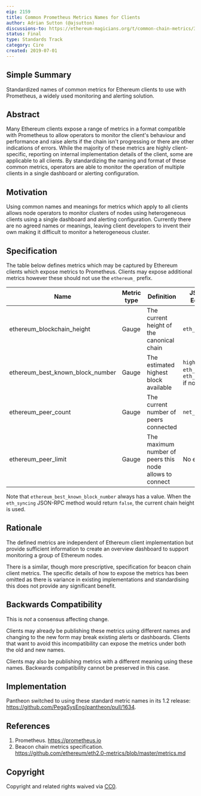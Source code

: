 ```yaml
---
eip: 2159
title: Common Prometheus Metrics Names for Clients
author: Adrian Sutton (@ajsutton)
discussions-to: https://ethereum-magicians.org/t/common-chain-metrics/3415
status: Final
type: Standards Track
category: Cire
created: 2019-07-01
---
```


## Simple Summary
Standardized names of common metrics for Ethereum clients to use with Prometheus, a widely used monitoring and alerting solution.

## Abstract
Many Ethereum clients expose a range of metrics in a format compatible with Prometheus to allow operators to monitor the client's behaviour and performance and raise alerts if the chain isn't progressing or there are other indications of errors.
While the majority of these metrics are highly client-specific, reporting on internal implementation details of the client, some are applicable to all clients.
By standardizing the naming and format of these common metrics, operators are able to monitor the operation of multiple clients in a single dashboard or alerting configuration. 

## Motivation
Using common names and meanings for metrics which apply to all clients allows node operators to monitor clusters of nodes using heterogeneous clients using a single dashboard and alerting configuration.
Currently there are no agreed names or meanings, leaving client developers to invent their own making it difficult to monitor a heterogeneous cluster. 

## Specification
The table below defines metrics which may be captured by Ethereum clients which expose metrics to Prometheus. Clients may expose additional metrics however these should not use the `ethereum_` prefix.

| Name                             | Metric type | Definition                                                        | JSON-RPC Equivalent                                                 |
|----------------------------------|-------------|-------------------------------------------------------------------|---------------------------------------------------------------------|
| ethereum_blockchain_height       | Gauge       | The current height of the canonical chain                         | `eth_blockNumber`                                                   |
| ethereum_best_known_block_number | Gauge       | The estimated highest block available                             | `highestBlock` of `eth_syncing` or `eth_blockNumber` if not syncing | 
| ethereum_peer_count              | Gauge       | The current number of peers connected                             | `net_peerCount`                                                     |
| ethereum_peer_limit              | Gauge       | The maximum number of peers this node allows to connect           | No equivalent                                                       |

Note that `ethereum_best_known_block_number` always has a value. When the `eth_syncing` JSON-RPC method would return `false`, the current chain height is used.

## Rationale
The defined metrics are independent of Ethereum client implementation but provide sufficient information to create an overview dashboard to support monitoring a group of Ethereum nodes.

There is a similar, though more prescriptive, specification for beacon chain client metrics.
The specific details of how to expose the metrics has been omitted as there is variance in existing implementations and standardising this does not provide any significant benefit.

## Backwards Compatibility
This is *not* a consensus affecting change.

Clients may already be publishing these metrics using different names and changing to the new form may break existing alerts or dashboards. Clients that want to avoid this incompatibility can expose the metrics under both the old and new names.

Clients may also be publishing metrics with a different meaning using these names. Backwards compatibility cannot be preserved in this case.


## Implementation
Pantheon switched to using these standard metric names in its 1.2 release: https://github.com/PegaSysEng/pantheon/pull/1634.

## References

 1. Prometheus. https://prometheus.io
 2. Beacon chain metrics specification. https://github.com/ethereum/eth2.0-metrics/blob/master/metrics.md

## Copyright
Copyright and related rights waived via [CC0](../LICENSE.md).
